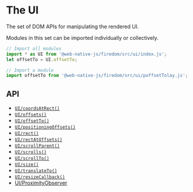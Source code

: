 # The UI

The set of DOM APIs for manipulating the rendered UI.

Modules in this set can be imported individually or collectively.

```javascript
// Import all modules
import * as UI from '@web-native-js/firedom/src/ui/index.js';
let offsetTo = UI.offsetTo;

// Import a module
import offsetTo from '@web-native-js/firedom/src/ui/poffsetTolay.js';
```

## API
+ [`UI/coordsAtRect()`](/firedom/api/ui/coordsatrect.md)
+ [`UI/offsets()`](/firedom/api/ui/offsets.md)
+ [`UI/offsetTo()`](/firedom/api/ui/offsetto.md)
+ [`UI/positioningOffsets()`](/firedom/api/ui/positioningoffsets.md)
+ [`UI/rect()`](/firedom/api/ui/rect.md)
+ [`UI/rectAtOffsets()`](/firedom/api/ui/rectatoffsets.md)
+ [`UI/scrollParent()`](/firedom/api/ui/scrollparent.md)
+ [`UI/scrolls()`](/firedom/api/ui/scrolls.md)
+ [`UI/scrollTo()`](/firedom/api/ui/scrollto.md)
+ [`UI/size()`](/firedom/api/ui/size.md)
+ [`UI/translateTo()`](/firedom/api/ui/translateto.md)
+ [`UI/resizeCallback()`](/firedom/api/ui/resizecallback.md)
+ [UI/ProximityObserver](/firedom/api/ProximityObserver/README.md)
